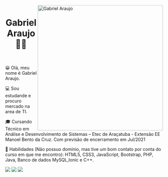 <img src="https://raw.githubusercontent.com/MicaelliMedeiros/micaellimedeiros/master/image/computer-illustration.png" min-width="400px" max-width="400px" width="400px" align="right" alt="Gabriel Araujo">

<h1 align="center">Gabriel Araujo 👨‍💻</h1><br>
<p>😀 Olá, meu nome é Gabriel Araujo.</p>
<p>💻 Sou estudande e procuro mercado na area de TI.</p>
<p>🎓 Cursando Técnico em Análise e Desenvolvimento de Sistemas  – Etec de Araçatuba - Extensão EE Manoel Bento da Cruz. Com previsão de encerramento em Jul/2021</p> 
<p>🚀 Habilidades (Não possuo domínio, mas tive um bom contato por conta do curso em que me encontro): HTML5, CSS3, JavaScript, Bootstrap, PHP, Java, Banco de dados MySQL,Ionic e C++.</p>
<p align="left">
  <a href="https://www.linkedin.com/in/gabriel-araujo-43b9aa1b0/" alt="Linkedin">
  <img src="https://img.shields.io/badge/-Linkedin-0e76a8?style=for-the-badge&logo=Linkedin&logoColor=white&link=https://www.linkedin.com/in/gabriel-araujo-43b9aa1b0/"/></a>
  
  <a href="https://www.instagram.com/araujo.s02/?hl=pt-br" alt="Instagram">
  <img src="https://img.shields.io/badge/-Instagram-DF0174?style=for-the-badge&logo=instagram&logoColor=white&link=https://www.instagram.com/araujo.s02/?hl=pt-br"/></a>
  
  <a href="https://www.facebook.com/gaah.araujo.3" alt="Facebook">
  <img src="https://img.shields.io/badge/-Facebook-3b5998?style=for-the-badge&logo=facebook&logoColor=white&link=https://www.facebook.com/gaah.araujo.3"/></a>

</p>
 
